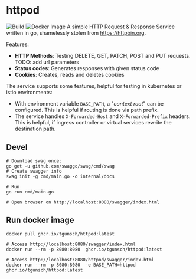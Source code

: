 # httpod

![Build](https://github.com/tgunsch/httpod/workflows/Go/badge.svg)
![Docker Image](https://github.com/tgunsch/httpod/workflows/Docker%20Image%20CI/badge.svg)
A simple HTTP Request & Response Service written in go, shamelessly stolen from https://httpbin.org.

Features:
* **HTTP Methods**: Testing DELETE, GET, PATCH, POST and  PUT requests. TODO: add url parameters
* **Status codes**: Generates responses with given status code
* **Cookies**: Creates, reads and deletes cookies

The service supports some features, helpful for testing in kubernetes or istio environments:
* With environment variable `BASE_PATH`, a "*context root*" can be configured. This is helpful if routing is done via path prefix. 
* The service handles `X-Forwarded-Host` and `X-Forwarded-Prefix` headers. This is helpful, if ingress controller or virtual services rewrite the destination path. 

## Devel

```shell
# Download swag once:
go get -u github.com/swaggo/swag/cmd/swag
# Create swagger info
swag init -g cmd/main.go -o internal/docs 

# Run
go run cmd/main.go

# Open browser on http://localhost:8080/swagger/index.html
```

## Run docker image

```shell
docker pull ghcr.io/tgunsch/httpod:latest

# Access http://localhost:8080/swagger/index.html
docker run --rm -p 8080:8080  ghcr.io/tgunsch/httpod:latest

# Access http://localhost:8080/httpod/swagger/index.html
docker run --rm -p 8080:8080  -e BASE_PATH=httpod ghcr.io/tgunsch/httpod:latest
```
